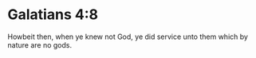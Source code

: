 # Galatians 4:8

Howbeit then, when ye knew not God, ye did service unto them which by nature are no gods.
